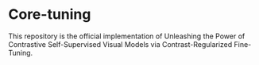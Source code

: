 # Core-tuning
This repository is the official implementation of Unleashing the Power of Contrastive Self-Supervised Visual Models via Contrast-Regularized Fine-Tuning.
